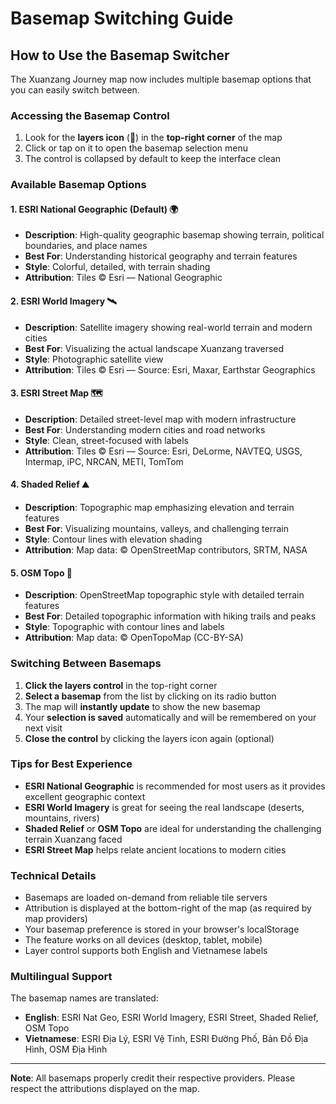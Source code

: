 # Basemap Switching Guide

## How to Use the Basemap Switcher

The Xuanzang Journey map now includes multiple basemap options that you can easily switch between.

### Accessing the Basemap Control

1. Look for the **layers icon** (📑) in the **top-right corner** of the map
2. Click or tap on it to open the basemap selection menu
3. The control is collapsed by default to keep the interface clean

### Available Basemap Options

#### 1. ESRI National Geographic (Default) 🌍
- **Description**: High-quality geographic basemap showing terrain, political boundaries, and place names
- **Best For**: Understanding historical geography and terrain features
- **Style**: Colorful, detailed, with terrain shading
- **Attribution**: Tiles © Esri — National Geographic

#### 2. ESRI World Imagery 🛰️
- **Description**: Satellite imagery showing real-world terrain and modern cities
- **Best For**: Visualizing the actual landscape Xuanzang traversed
- **Style**: Photographic satellite view
- **Attribution**: Tiles © Esri — Source: Esri, Maxar, Earthstar Geographics

#### 3. ESRI Street Map 🗺️
- **Description**: Detailed street-level map with modern infrastructure
- **Best For**: Understanding modern cities and road networks
- **Style**: Clean, street-focused with labels
- **Attribution**: Tiles © Esri — Source: Esri, DeLorme, NAVTEQ, USGS, Intermap, iPC, NRCAN, METI, TomTom

#### 4. Shaded Relief ⛰️
- **Description**: Topographic map emphasizing elevation and terrain features
- **Best For**: Visualizing mountains, valleys, and challenging terrain
- **Style**: Contour lines with elevation shading
- **Attribution**: Map data: © OpenStreetMap contributors, SRTM, NASA

#### 5. OSM Topo 🗻
- **Description**: OpenStreetMap topographic style with detailed terrain features
- **Best For**: Detailed topographic information with hiking trails and peaks
- **Style**: Topographic with contour lines and labels
- **Attribution**: Map data: © OpenTopoMap (CC-BY-SA)

### Switching Between Basemaps

1. **Click the layers control** in the top-right corner
2. **Select a basemap** from the list by clicking on its radio button
3. The map will **instantly update** to show the new basemap
4. Your **selection is saved** automatically and will be remembered on your next visit
5. **Close the control** by clicking the layers icon again (optional)

### Tips for Best Experience

- **ESRI National Geographic** is recommended for most users as it provides excellent geographic context
- **ESRI World Imagery** is great for seeing the real landscape (deserts, mountains, rivers)
- **Shaded Relief** or **OSM Topo** are ideal for understanding the challenging terrain Xuanzang faced
- **ESRI Street Map** helps relate ancient locations to modern cities

### Technical Details

- Basemaps are loaded on-demand from reliable tile servers
- Attribution is displayed at the bottom-right of the map (as required by map providers)
- Your basemap preference is stored in your browser's localStorage
- The feature works on all devices (desktop, tablet, mobile)
- Layer control supports both English and Vietnamese labels

### Multilingual Support

The basemap names are translated:
- **English**: ESRI Nat Geo, ESRI World Imagery, ESRI Street, Shaded Relief, OSM Topo
- **Vietnamese**: ESRI Địa Lý, ESRI Vệ Tinh, ESRI Đường Phố, Bản Đồ Địa Hình, OSM Địa Hình

---

**Note**: All basemaps properly credit their respective providers. Please respect the attributions displayed on the map.

